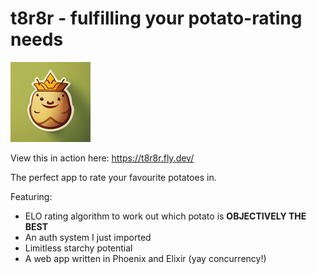 # t8r8r - fulfilling your potato-rating needs

![](priv/static/images/out_03.jpg)

View this in action here: https://t8r8r.fly.dev/

The perfect app to rate your favourite potatoes in.

Featuring:

- ELO rating algorithm to work out which potato is **OBJECTIVELY THE BEST**
- An auth system I just imported
- Limitless starchy potential
- A web app written in Phoenix and Elixir (yay concurrency!)
